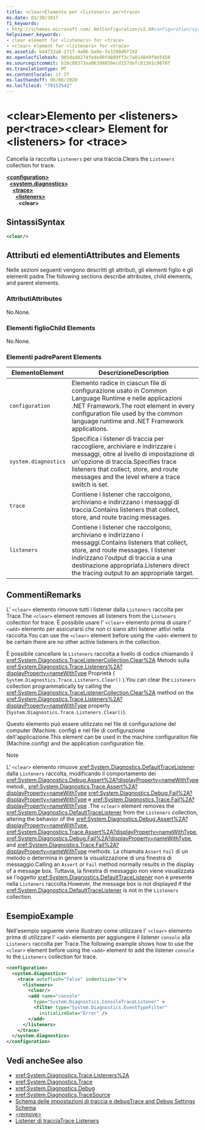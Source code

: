 ```yaml
---
title: <clear>Elemento per <listeners> per<trace>
ms.date: 03/30/2017
f1_keywords:
- http://schemas.microsoft.com/.NetConfiguration/v2.0#configuration/system.diagnostics/trace/listeners/clear
helpviewer_keywords:
- clear element for <listeners> for <trace>
- <clear> element for <listeners> for <trace>
ms.assetid: b44732a8-271f-4a06-ba9e-fe3298d6f192
ms.openlocfilehash: 905dad8274fede80f4809ff3c7a014049f9df450
ms.sourcegitcommit: b16c00371ea06398859ecd157defc81301c9070f
ms.translationtype: MT
ms.contentlocale: it-IT
ms.lasthandoff: 06/06/2020
ms.locfileid: "79153542"
---
```

# <a name="clear-element-for-listeners-for-trace"></a><span data-ttu-id="144cc-102">\<clear>Elemento per \<listeners> per\<trace></span><span class="sxs-lookup"><span data-stu-id="144cc-102">\<clear> Element for \<listeners> for \<trace></span></span>
<span data-ttu-id="144cc-103">Cancella la raccolta `Listeners` per una traccia.</span><span class="sxs-lookup"><span data-stu-id="144cc-103">Clears the `Listeners` collection for trace.</span></span>  

[**\<configuration>**](../configuration-element.md)\
&nbsp;&nbsp;[**\<system.diagnostics>**](system-diagnostics-element.md)\
&nbsp;&nbsp;&nbsp;&nbsp;[**\<trace>**](trace-element.md)\
&nbsp;&nbsp;&nbsp;&nbsp;&nbsp;&nbsp;[**\<listeners>**](listeners-element-for-trace.md)\
&nbsp;&nbsp;&nbsp;&nbsp;&nbsp;&nbsp;&nbsp;&nbsp;**\<clear>**

## <a name="syntax"></a><span data-ttu-id="144cc-104">Sintassi</span><span class="sxs-lookup"><span data-stu-id="144cc-104">Syntax</span></span>  
  
```xml  
<clear/>  
```  
  
## <a name="attributes-and-elements"></a><span data-ttu-id="144cc-105">Attributi ed elementi</span><span class="sxs-lookup"><span data-stu-id="144cc-105">Attributes and Elements</span></span>  
 <span data-ttu-id="144cc-106">Nelle sezioni seguenti vengono descritti gli attributi, gli elementi figlio e gli elementi padre.</span><span class="sxs-lookup"><span data-stu-id="144cc-106">The following sections describe attributes, child elements, and parent elements.</span></span>  
  
### <a name="attributes"></a><span data-ttu-id="144cc-107">Attributi</span><span class="sxs-lookup"><span data-stu-id="144cc-107">Attributes</span></span>  
 <span data-ttu-id="144cc-108">No.</span><span class="sxs-lookup"><span data-stu-id="144cc-108">None.</span></span>  
  
### <a name="child-elements"></a><span data-ttu-id="144cc-109">Elementi figlio</span><span class="sxs-lookup"><span data-stu-id="144cc-109">Child Elements</span></span>  
 <span data-ttu-id="144cc-110">No.</span><span class="sxs-lookup"><span data-stu-id="144cc-110">None.</span></span>  
  
### <a name="parent-elements"></a><span data-ttu-id="144cc-111">Elementi padre</span><span class="sxs-lookup"><span data-stu-id="144cc-111">Parent Elements</span></span>  
  
|<span data-ttu-id="144cc-112">Elemento</span><span class="sxs-lookup"><span data-stu-id="144cc-112">Element</span></span>|<span data-ttu-id="144cc-113">Descrizione</span><span class="sxs-lookup"><span data-stu-id="144cc-113">Description</span></span>|  
|-------------|-----------------|  
|`configuration`|<span data-ttu-id="144cc-114">Elemento radice in ciascun file di configurazione usato in Common Language Runtime e nelle applicazioni .NET Framework.</span><span class="sxs-lookup"><span data-stu-id="144cc-114">The root element in every configuration file used by the common language runtime and .NET Framework applications.</span></span>|  
|`system.diagnostics`|<span data-ttu-id="144cc-115">Specifica i listener di traccia per raccogliere, archiviare e indirizzare i messaggi, oltre al livello di impostazione di un'opzione di traccia.</span><span class="sxs-lookup"><span data-stu-id="144cc-115">Specifies trace listeners that collect, store, and route messages and the level where a trace switch is set.</span></span>|  
|`trace`|<span data-ttu-id="144cc-116">Contiene i listener che raccolgono, archiviano e indirizzano i messaggi di traccia.</span><span class="sxs-lookup"><span data-stu-id="144cc-116">Contains listeners that collect, store, and route tracing messages.</span></span>|  
|`listeners`|<span data-ttu-id="144cc-117">Contiene i listener che raccolgono, archiviano e indirizzano i messaggi.</span><span class="sxs-lookup"><span data-stu-id="144cc-117">Contains listeners that collect, store, and route messages.</span></span> <span data-ttu-id="144cc-118">I listener indirizzano l'output di traccia a una destinazione appropriata.</span><span class="sxs-lookup"><span data-stu-id="144cc-118">Listeners direct the tracing output to an appropriate target.</span></span>|  
  
## <a name="remarks"></a><span data-ttu-id="144cc-119">Commenti</span><span class="sxs-lookup"><span data-stu-id="144cc-119">Remarks</span></span>  
 <span data-ttu-id="144cc-120">L' `<clear>` elemento rimuove tutti i listener dalla `Listeners` raccolta per Trace.</span><span class="sxs-lookup"><span data-stu-id="144cc-120">The `<clear>` element removes all listeners from the `Listeners` collection for trace.</span></span> <span data-ttu-id="144cc-121">È possibile usare l' `<clear>` elemento prima di usare l' `<add>` elemento per assicurarsi che non ci siano altri listener attivi nella raccolta.</span><span class="sxs-lookup"><span data-stu-id="144cc-121">You can use the `<clear>` element before using the `<add>` element to be certain there are no other active listeners in the collection.</span></span>  
  
 <span data-ttu-id="144cc-122">È possibile cancellare la `Listeners` raccolta a livello di codice chiamando il <xref:System.Diagnostics.TraceListenerCollection.Clear%2A> Metodo sulla <xref:System.Diagnostics.Trace.Listeners%2A?displayProperty=nameWithType> Proprietà ( `System.Diagnostics.Trace.Listeners.Clear()` ).</span><span class="sxs-lookup"><span data-stu-id="144cc-122">You can clear the `Listeners` collection programmatically by calling the <xref:System.Diagnostics.TraceListenerCollection.Clear%2A> method on the <xref:System.Diagnostics.Trace.Listeners%2A?displayProperty=nameWithType> property (`System.Diagnostics.Trace.Listeners.Clear()`).</span></span>  
  
 <span data-ttu-id="144cc-123">Questo elemento può essere utilizzato nel file di configurazione del computer (Machine. config) e nel file di configurazione dell'applicazione.</span><span class="sxs-lookup"><span data-stu-id="144cc-123">This element can be used in the machine configuration file (Machine.config) and the application configuration file.</span></span>  
  
> [!NOTE]
> <span data-ttu-id="144cc-124">L' `<clear>` elemento rimuove <xref:System.Diagnostics.DefaultTraceListener> dalla `Listeners` raccolta, modificando il comportamento dei <xref:System.Diagnostics.Debug.Assert%2A?displayProperty=nameWithType> metodi,, <xref:System.Diagnostics.Trace.Assert%2A?displayProperty=nameWithType> <xref:System.Diagnostics.Debug.Fail%2A?displayProperty=nameWithType> e <xref:System.Diagnostics.Trace.Fail%2A?displayProperty=nameWithType> .</span><span class="sxs-lookup"><span data-stu-id="144cc-124">The `<clear>` element removes the <xref:System.Diagnostics.DefaultTraceListener> from the `Listeners` collection, altering the behavior of the <xref:System.Diagnostics.Debug.Assert%2A?displayProperty=nameWithType>, <xref:System.Diagnostics.Trace.Assert%2A?displayProperty=nameWithType>, <xref:System.Diagnostics.Debug.Fail%2A?displayProperty=nameWithType>, and <xref:System.Diagnostics.Trace.Fail%2A?displayProperty=nameWithType> methods.</span></span> <span data-ttu-id="144cc-125">La chiamata `Assert` `Fail` di un metodo o determina in genere la visualizzazione di una finestra di messaggio.</span><span class="sxs-lookup"><span data-stu-id="144cc-125">Calling an `Assert` or `Fail` method normally results in the display of a message box.</span></span> <span data-ttu-id="144cc-126">Tuttavia, la finestra di messaggio non viene visualizzata se l'oggetto <xref:System.Diagnostics.DefaultTraceListener> non è presente nella `Listeners` raccolta.</span><span class="sxs-lookup"><span data-stu-id="144cc-126">However, the message box is not displayed if the <xref:System.Diagnostics.DefaultTraceListener> is not in the `Listeners` collection.</span></span>  
  
## <a name="example"></a><span data-ttu-id="144cc-127">Esempio</span><span class="sxs-lookup"><span data-stu-id="144cc-127">Example</span></span>  
 <span data-ttu-id="144cc-128">Nell'esempio seguente viene illustrato come utilizzare l' `<clear>` elemento prima di utilizzare l' `<add>` elemento per aggiungere il listener `console` alla `Listeners` raccolta per Trace.</span><span class="sxs-lookup"><span data-stu-id="144cc-128">The following example shows how to use the `<clear>` element before using the `<add>` element to add the listener `console` to the `Listeners` collection for trace.</span></span>  
  
```xml  
<configuration>  
  <system.diagnostics>  
    <trace autoflush="false" indentsize="4">  
      <listeners>  
        <clear/>  
        <add name="console"
          type="System.Diagnostics.ConsoleTraceListener" >  
          <filter type="System.Diagnostics.EventTypeFilter"
            initializeData="Error" />  
        </add>  
      </listeners>  
    </trace>  
  </system.diagnostics>  
</configuration>
```  
  
## <a name="see-also"></a><span data-ttu-id="144cc-129">Vedi anche</span><span class="sxs-lookup"><span data-stu-id="144cc-129">See also</span></span>

- <xref:System.Diagnostics.Trace.Listeners%2A>
- <xref:System.Diagnostics.Trace>
- <xref:System.Diagnostics.Debug>
- <xref:System.Diagnostics.TraceSource>
- [<span data-ttu-id="144cc-130">Schema delle impostazioni di traccia e debug</span><span class="sxs-lookup"><span data-stu-id="144cc-130">Trace and Debug Settings Schema</span></span>](index.md)
- [\<remove>](remove-element-for-listeners-for-trace.md)
- [<span data-ttu-id="144cc-131">Listener di traccia</span><span class="sxs-lookup"><span data-stu-id="144cc-131">Trace Listeners</span></span>](../../../debug-trace-profile/trace-listeners.md)
